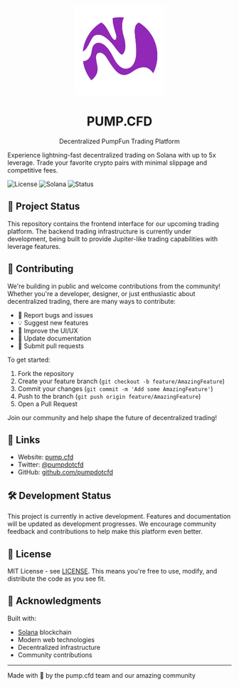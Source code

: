 <div align="center">
  <img src="images/pcfdt.png" alt="PUMP.CFD" width="200"/>
  <h1>PUMP.CFD</h1>
  <p>Decentralized PumpFun Trading Platform</p>
</div>

Experience lightning-fast decentralized trading on Solana with up to 5x leverage. Trade your favorite crypto pairs with minimal slippage and competitive fees.

![License](https://img.shields.io/badge/license-MIT-blue.svg)
![Solana](https://img.shields.io/badge/Solana-Compatible-green)
![Status](https://img.shields.io/badge/Status-Development-yellow)

## 🚀 Project Status

This repository contains the frontend interface for our upcoming trading platform. The backend trading infrastructure is currently under development, being built to provide Jupiter-like trading capabilities with leverage features.

## 🤝 Contributing

We're building in public and welcome contributions from the community! Whether you're a developer, designer, or just enthusiastic about decentralized trading, there are many ways to contribute:

- 🐛 Report bugs and issues
- 💡 Suggest new features
- 🎨 Improve the UI/UX
- 📝 Update documentation
- 🔧 Submit pull requests

To get started:
1. Fork the repository
2. Create your feature branch (`git checkout -b feature/AmazingFeature`)
3. Commit your changes (`git commit -m 'Add some AmazingFeature'`)
4. Push to the branch (`git push origin feature/AmazingFeature`)
5. Open a Pull Request

Join our community and help shape the future of decentralized trading!

## 🔗 Links

- Website: [pump.cfd](https://www.pump.cfd)
- Twitter: [@pumpdotcfd](https://x.com/pumpdotcfd)
- GitHub: [github.com/pumpdotcfd](https://github.com/pumpdotcfd/pumpdotcfd)

## 🛠️ Development Status

This project is currently in active development. Features and documentation will be updated as development progresses. We encourage community feedback and contributions to help make this platform even better.

## 📜 License

MIT License - see [LICENSE](LICENSE). This means you're free to use, modify, and distribute the code as you see fit.

## 💫 Acknowledgments

Built with:
- [Solana](https://solana.com) blockchain
- Modern web technologies
- Decentralized infrastructure
- Community contributions

---

Made with 💜 by the pump.cfd team and our amazing community
